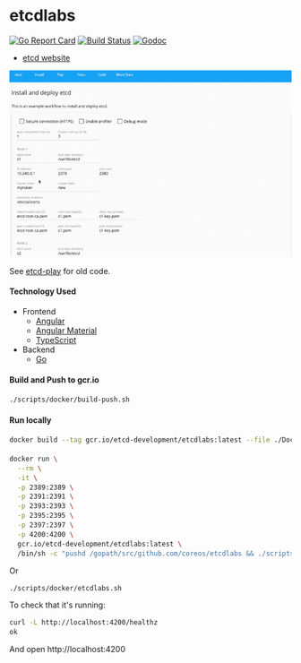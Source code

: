 # etcdlabs

[![Go Report Card](https://goreportcard.com/badge/github.com/coreos/etcdlabs?style=flat-square)](https://goreportcard.com/report/github.com/coreos/etcdlabs)
[![Build Status](https://img.shields.io/travis/coreos/etcdlabs.svg?style=flat-square)](https://travis-ci.org/coreos/etcdlabs)
[![Godoc](http://img.shields.io/badge/go-documentation-blue.svg?style=flat-square)](https://godoc.org/github.com/coreos/etcdlabs)

- [etcd website](http://play.etcd.io)

<img src="./etcdlabs.gif" alt="etcdlabs" width="620">

See [etcd-play][old-etcd-play] for old code.

#### Technology Used

- Frontend
    - [Angular](https://angular.io/)
    - [Angular Material](https://github.com/angular/material2)
    - [TypeScript](https://www.typescriptlang.org/index.html)
- Backend
    - [Go](https://golang.org/)

[old-etcd-play]: https://github.com/coreos/etcd-play
[cistat]: https://travis-ci.org/coreos/etcdlabs
[etcdlabs-godoc]: https://godoc.org/github.com/coreos/etcdlabs

#### Build and Push to gcr.io

```bash
./scripts/docker/build-push.sh
```

#### Run locally

```bash
docker build --tag gcr.io/etcd-development/etcdlabs:latest --file ./Dockerfile .

docker run \
  --rm \
  -it \
  -p 2389:2389 \
  -p 2391:2391 \
  -p 2393:2393 \
  -p 2395:2395 \
  -p 2397:2397 \
  -p 4200:4200 \
  gcr.io/etcd-development/etcdlabs:latest \
  /bin/sh -c "pushd /gopath/src/github.com/coreos/etcdlabs && ./scripts/run/etcdlabs.sh"
```

Or

```bash
./scripts/docker/etcdlabs.sh
```

To check that it's running:

```bash
curl -L http://localhost:4200/healthz
ok
```

And open http://localhost:4200
